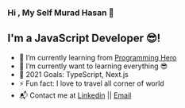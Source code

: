 ### Hi , My Self Murad Hasan  👋

  ## I'm a  JavaScript Developer 😎!
  - 🔭 I’m currently learning from [Programming Hero](https://web.programming-hero.com/)
  - 🌱 I’m currently want to learning everything 😎
  - 🥅 2021 Goals: TypeScript, Next.js
  - ⚡ Fun fact: I love to travel all corner of world
  - 📬 Contact me at [Linkedin](https://www.linkedin.com/in/amh-murad/) || [Email](mailto:muradhasan.7845@gmail.com)
